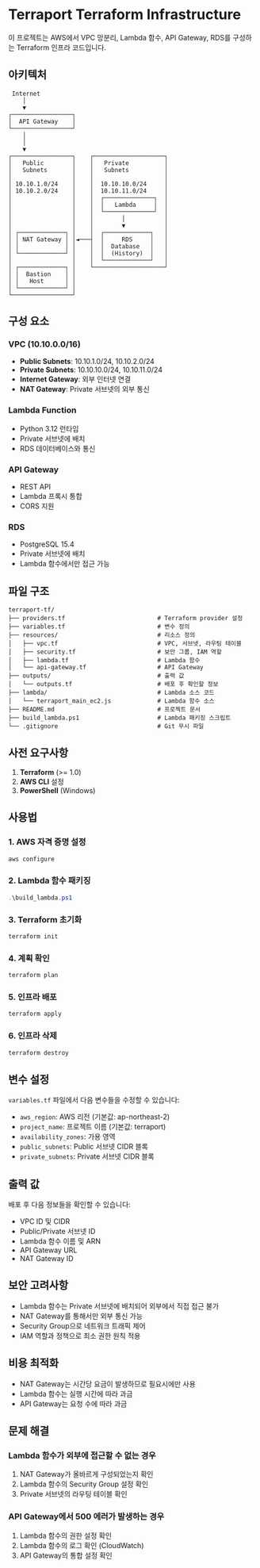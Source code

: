 # Terraport Terraform Infrastructure

이 프로젝트는 AWS에서 VPC 망분리, Lambda 함수, API Gateway, RDS를 구성하는 Terraform 인프라 코드입니다.

## 아키텍처

```
 Internet
    │
    ▼
┌─────────────────┐
│  API Gateway    │
└─────────────────┘
    │
    │
    ▼
┌─────────────────┐    ┌────────────────────┐
│   Public        │    │   Private          │
│   Subnets       │    │   Subnets          │
│                 │    │                    │
│ 10.10.1.0/24    │    │  10.10.10.0/24     │
│ 10.10.2.0/24    │    │  10.10.11.0/24     │
│                 │    │  ┌──────────────┐  │
│                 │    │  │   Lambda     │  │
│                 │    │  └──────────────┘  │
│                 │    │        │           │
│                 │    │        ▼           │
│ ┌─────────────┐ │    │  ┌─────────────┐   │
│ │ NAT Gateway │ │◄───┤  │     RDS     │   │
│ │             │ │    │  │  Database   │   │
│ └─────────────┘ │    │  │  (History)  │   │
│                 │    │  └─────────────┘   │
│ ┌─────────────┐ │    └────────────────────┘
│ │  Bastion    │ │
│ │   Host      │ │
│ └─────────────┘ │
└─────────────────┘
```

## 구성 요소

### VPC (10.10.0.0/16)
- **Public Subnets**: 10.10.1.0/24, 10.10.2.0/24
- **Private Subnets**: 10.10.10.0/24, 10.10.11.0/24
- **Internet Gateway**: 외부 인터넷 연결
- **NAT Gateway**: Private 서브넷의 외부 통신

### Lambda Function
- Python 3.12 런타임
- Private 서브넷에 배치
- RDS 데이터베이스와 통신

### API Gateway
- REST API
- Lambda 프록시 통합
- CORS 지원

### RDS
- PostgreSQL 15.4
- Private 서브넷에 배치
- Lambda 함수에서만 접근 가능

## 파일 구조

```
terraport-tf/
├── providers.tf                          # Terraform provider 설정
├── variables.tf                          # 변수 정의
├── resources/                            # 리소스 정의
│   ├── vpc.tf                            # VPC, 서브넷, 라우팅 테이블
│   ├── security.tf                       # 보안 그룹, IAM 역할
│   ├── lambda.tf                         # Lambda 함수
│   └── api-gateway.tf                    # API Gateway
├── outputs/                              # 출력 값
│   └── outputs.tf                        # 배포 후 확인할 정보
├── lambda/                               # Lambda 소스 코드
│   └── terraport_main_ec2.js             # Lambda 함수 소스
├── README.md                             # 프로젝트 문서
├── build_lambda.ps1                      # Lambda 패키징 스크립트
└── .gitignore                            # Git 무시 파일
```

## 사전 요구사항

1. **Terraform** (>= 1.0)
2. **AWS CLI** 설정
3. **PowerShell** (Windows)

## 사용법

### 1. AWS 자격 증명 설정
```powershell
aws configure
```

### 2. Lambda 함수 패키징
```powershell
.\build_lambda.ps1
```

### 3. Terraform 초기화
```powershell
terraform init
```

### 4. 계획 확인
```powershell
terraform plan
```

### 5. 인프라 배포
```powershell
terraform apply
```

### 6. 인프라 삭제
```powershell
terraform destroy
```

## 변수 설정

`variables.tf` 파일에서 다음 변수들을 수정할 수 있습니다:

- `aws_region`: AWS 리전 (기본값: ap-northeast-2)
- `project_name`: 프로젝트 이름 (기본값: terraport)
- `availability_zones`: 가용 영역
- `public_subnets`: Public 서브넷 CIDR 블록
- `private_subnets`: Private 서브넷 CIDR 블록

## 출력 값

배포 후 다음 정보들을 확인할 수 있습니다:

- VPC ID 및 CIDR
- Public/Private 서브넷 ID
- Lambda 함수 이름 및 ARN
- API Gateway URL
- NAT Gateway ID

## 보안 고려사항

- Lambda 함수는 Private 서브넷에 배치되어 외부에서 직접 접근 불가
- NAT Gateway를 통해서만 외부 통신 가능
- Security Group으로 네트워크 트래픽 제어
- IAM 역할과 정책으로 최소 권한 원칙 적용

## 비용 최적화

- NAT Gateway는 시간당 요금이 발생하므로 필요시에만 사용
- Lambda 함수는 실행 시간에 따라 과금
- API Gateway는 요청 수에 따라 과금

## 문제 해결

### Lambda 함수가 외부에 접근할 수 없는 경우
1. NAT Gateway가 올바르게 구성되었는지 확인
2. Lambda 함수의 Security Group 설정 확인
3. Private 서브넷의 라우팅 테이블 확인

### API Gateway에서 500 에러가 발생하는 경우
1. Lambda 함수의 권한 설정 확인
2. Lambda 함수의 로그 확인 (CloudWatch)
3. API Gateway의 통합 설정 확인 